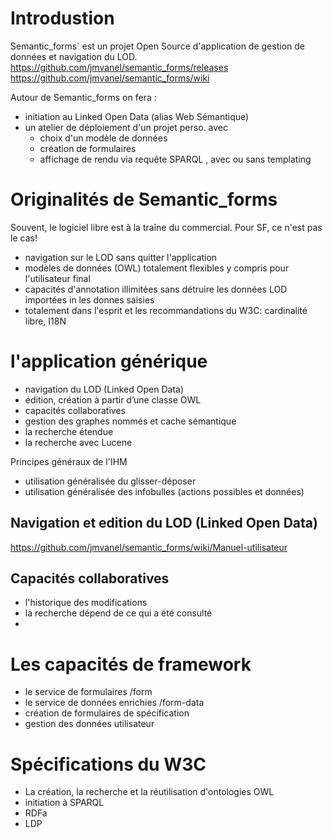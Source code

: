 # Introdustion
̀Semantic_forms` est un projet Open Source d'application de gestion de données et navigation du LOD.
https://github.com/jmvanel/semantic_forms/releases
https://github.com/jmvanel/semantic_forms/wiki

Autour de Semantic_forms on fera :
- initiation au Linked Open Data (alias Web Sémantique)
- un atelier de déploiement d'un projet perso. avec
  - choix d'un modèle de données
  - création de formulaires
  - affichage de rendu via requête SPARQL , avec ou sans templating

# Originalités de ̀Semantic_forms
Souvent, le logiciel libre est à la traîne du commercial. Pour SF, ce n'est pas le cas!
- navigation sur le LOD sans quitter l'application
- modèles de données (OWL) totalement flexibles y compris pour l'utilisateur final
- capacités d'annotation illimitées sans détruire les données LOD importées in les donnes saisies
- totalement dans l'esprit et les recommandations du W3C: cardinalité libre, I18N

# l'application générique
- navigation du LOD (Linked Open Data)
- édition, création à partir d’une classe OWL
- capacités collaboratives
- gestion des graphes nommés et cache sémantique
- la recherche étendue
- la recherche avec Lucene

Principes généraux de l'IHM
- utilisation généralisée du glisser-déposer
- utilisation généralisée des infobulles (actions possibles et données)
## Navigation et edition du LOD (Linked Open Data)
https://github.com/jmvanel/semantic_forms/wiki/Manuel-utilisateur

## Capacités collaboratives
- l'historique des modifications
- la recherche dépend de ce qui a été consulté
- 
# Les capacités de framework
- le service de formulaires /form
- le service de données enrichies /form-data
- création de formulaires de spécification
- gestion des données utilisateur

# Spécifications du W3C
- La création, la recherche et la réutilisation d'ontologies OWL
- initiation à SPARQL
- RDFa
- LDP
